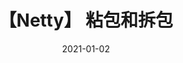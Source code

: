 ---
title: 【Netty】 粘包和拆包
date: 2021-01-02
sidebar: auto
categories:
 - 中间件
tags:
- netty
prev: ./handler
next: ./netty
---